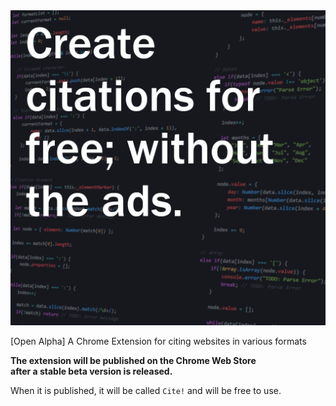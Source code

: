 <img width="512" src="/Cite!.png" alt="Create citations for free; without the ads.">

[Open Alpha] A Chrome Extension for citing websites in various formats

**The extension will be published on the Chrome Web Store  
after a stable beta version is released.**  
  
When it is published, it will be called `Cite!` and will be free to use.
